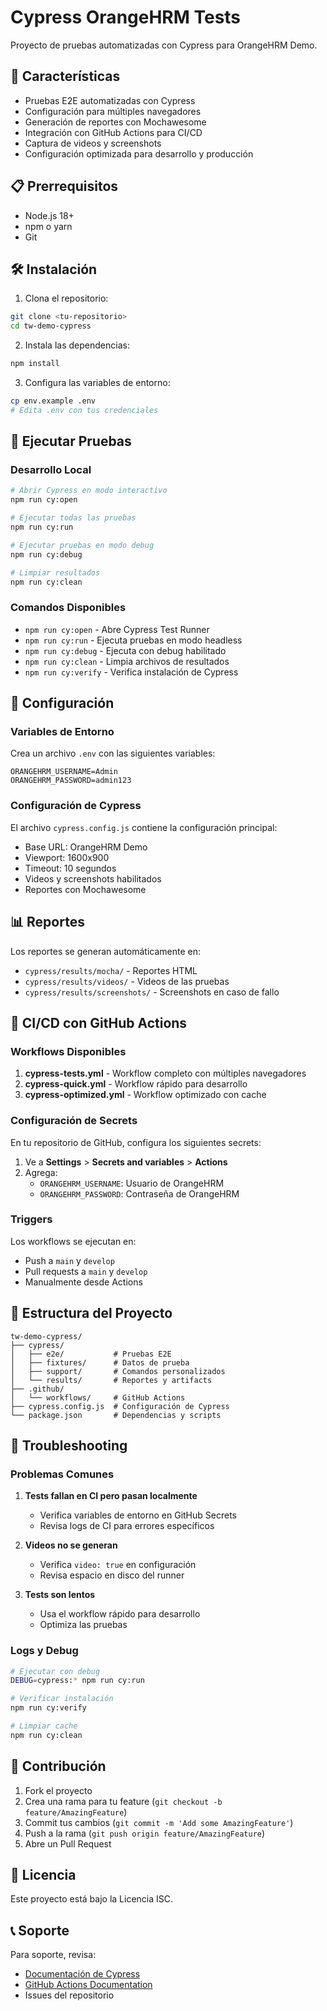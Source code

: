 # Cypress OrangeHRM Tests

Proyecto de pruebas automatizadas con Cypress para OrangeHRM Demo.

## 🚀 Características

- Pruebas E2E automatizadas con Cypress
- Configuración para múltiples navegadores
- Generación de reportes con Mochawesome
- Integración con GitHub Actions para CI/CD
- Captura de videos y screenshots
- Configuración optimizada para desarrollo y producción

## 📋 Prerrequisitos

- Node.js 18+ 
- npm o yarn
- Git

## 🛠️ Instalación

1. Clona el repositorio:
```bash
git clone <tu-repositorio>
cd tw-demo-cypress
```

2. Instala las dependencias:
```bash
npm install
```

3. Configura las variables de entorno:
```bash
cp env.example .env
# Edita .env con tus credenciales
```

## 🧪 Ejecutar Pruebas

### Desarrollo Local

```bash
# Abrir Cypress en modo interactivo
npm run cy:open

# Ejecutar todas las pruebas
npm run cy:run

# Ejecutar pruebas en modo debug
npm run cy:debug

# Limpiar resultados
npm run cy:clean
```

### Comandos Disponibles

- `npm run cy:open` - Abre Cypress Test Runner
- `npm run cy:run` - Ejecuta pruebas en modo headless
- `npm run cy:debug` - Ejecuta con debug habilitado
- `npm run cy:clean` - Limpia archivos de resultados
- `npm run cy:verify` - Verifica instalación de Cypress

## 🔧 Configuración

### Variables de Entorno

Crea un archivo `.env` con las siguientes variables:

```env
ORANGEHRM_USERNAME=Admin
ORANGEHRM_PASSWORD=admin123
```

### Configuración de Cypress

El archivo `cypress.config.js` contiene la configuración principal:

- Base URL: OrangeHRM Demo
- Viewport: 1600x900
- Timeout: 10 segundos
- Videos y screenshots habilitados
- Reportes con Mochawesome

## 📊 Reportes

Los reportes se generan automáticamente en:
- `cypress/results/mocha/` - Reportes HTML
- `cypress/results/videos/` - Videos de las pruebas
- `cypress/results/screenshots/` - Screenshots en caso de fallo

## 🚀 CI/CD con GitHub Actions

### Workflows Disponibles

1. **cypress-tests.yml** - Workflow completo con múltiples navegadores
2. **cypress-quick.yml** - Workflow rápido para desarrollo
3. **cypress-optimized.yml** - Workflow optimizado con cache

### Configuración de Secrets

En tu repositorio de GitHub, configura los siguientes secrets:

1. Ve a **Settings** > **Secrets and variables** > **Actions**
2. Agrega:
   - `ORANGEHRM_USERNAME`: Usuario de OrangeHRM
   - `ORANGEHRM_PASSWORD`: Contraseña de OrangeHRM

### Triggers

Los workflows se ejecutan en:
- Push a `main` y `develop`
- Pull requests a `main` y `develop`
- Manualmente desde Actions

## 📁 Estructura del Proyecto

```
tw-demo-cypress/
├── cypress/
│   ├── e2e/           # Pruebas E2E
│   ├── fixtures/      # Datos de prueba
│   ├── support/       # Comandos personalizados
│   └── results/       # Reportes y artifacts
├── .github/
│   └── workflows/     # GitHub Actions
├── cypress.config.js  # Configuración de Cypress
└── package.json       # Dependencias y scripts
```

## 🐛 Troubleshooting

### Problemas Comunes

1. **Tests fallan en CI pero pasan localmente**
   - Verifica variables de entorno en GitHub Secrets
   - Revisa logs de CI para errores específicos

2. **Videos no se generan**
   - Verifica `video: true` en configuración
   - Revisa espacio en disco del runner

3. **Tests son lentos**
   - Usa el workflow rápido para desarrollo
   - Optimiza las pruebas

### Logs y Debug

```bash
# Ejecutar con debug
DEBUG=cypress:* npm run cy:run

# Verificar instalación
npm run cy:verify

# Limpiar cache
npm run cy:clean
```

## 🤝 Contribución

1. Fork el proyecto
2. Crea una rama para tu feature (`git checkout -b feature/AmazingFeature`)
3. Commit tus cambios (`git commit -m 'Add some AmazingFeature'`)
4. Push a la rama (`git push origin feature/AmazingFeature`)
5. Abre un Pull Request

## 📝 Licencia

Este proyecto está bajo la Licencia ISC.

## 📞 Soporte

Para soporte, revisa:
- [Documentación de Cypress](https://docs.cypress.io/)
- [GitHub Actions Documentation](https://docs.github.com/en/actions)
- Issues del repositorio
